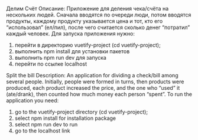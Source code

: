 Делим Счёт
Описание: Приложение для деления чека/счёта на нескольких людей. Сначала вводятся по очереди люди, потом вводятся продукты, каждому продукту указывается цена и тот, кто его “использовал” (ел/пил), после чего считается сколько денег “потратил” каждый человек.
Для запуска приложения нужно:

1) перейти в директорию vuetify-project (cd vuetify-project);
2) выполнить npm install для установки пакетов
3) выполнить npm run dev для запуска
4) перейти по ссылке localhost


Split the bill
Description: An application for dividing a check/bill among several people. Initially, people were formed in turns, then products were produced, each product increased the price, and the one who “used” it (ate/drank), then counted how much money each person “spent”.
To run the application you need:

1) go to the vuetify-project directory (cd vuetify-project);
2) select npm install for installation package
3) select npm run dev to run
4) go to the localhost link
